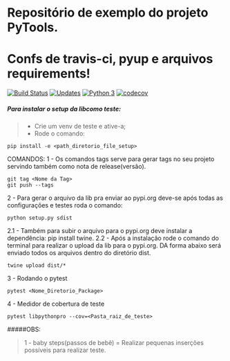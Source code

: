 # Repositório de exemplo do projeto PyTools.
# Confs de travis-ci, pyup e arquivos requirements!

[![Build Status](https://travis-ci.org/daciolima/libpythonpro.svg?branch=master)](https://travis-ci.org/daciolima/libpythonpro)
[![Updates](https://pyup.io/repos/github/daciolima/libpythonpro/shield.svg)](https://pyup.io/repos/github/daciolima/libpythonpro/)
[![Python 3](https://pyup.io/repos/github/daciolima/libpythonpro/python-3-shield.svg)](https://pyup.io/repos/github/daciolima/libpythonpro/)
[![codecov](https://codecov.io/gh/daciolima/libpythonpro/branch/master/graph/badge.svg)](https://codecov.io/gh/daciolima/libpythonpro)
##### Para instalar o setup da libcomo teste:
> - Crie um venv de teste e ative-a;
> - Rode o comando: 
```console
pip install -e <path_diretorio_file_setup>
```

COMANDOS: 
1 - Os comandos tags serve para gerar tags no seu projeto
servindo também como nota de release(versão). 
```console
git tag <Nome da Tag>
git push --tags
```
2 - Para gerar o arquivo da lib pra enviar ao pypi.org
deve-se após todas as configurações e testes roda o comando:
```console
python setup.py sdist
```
2.1 - Também para subir o arquivo para o pypi.org deve
instalar a dependência: pip install twine.
2.2 - Após a instalação rode o comando do terminal para realizar o 
upload da lib para o pypi.org. DA forma abaixo será enviado todos os arquivos 
dentro do diretório dist.
```console
twine upload dist/*
```
3 - Rodando o pytest
```console
pytest <Nome_Diretorio_Package>
```
4 - Medidor de cobertura de teste
```console
pytest libpythonpro --cov=<Pasta_raiz_de_teste>
```
#####OBS:
>1 - baby steps(passos de bebê) = Realizar pequenas inserções possíveis 
>para realizar teste.
